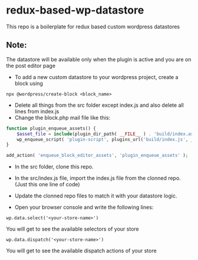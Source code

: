 # redux-based-wp-datastore
This repo is a boilerplate for redux based custom wordpress datastores

## Note:

The datastore will be available only when the plugin is active and you are on the post editor page

- To add a new custom datastore to your wordpress project, create a block using

```
npx @wordpress/create-block <block_name>
```

- Delete all things from the src folder except index.js and also delete all lines from index.js
- Change the block.php mail file like this:

```php
function plugin_enqueue_assets() {
	$asset_file = include(plugin_dir_path( __FILE__ ) . 'build/index.asset.php');
    wp_enqueue_script( 'plugin-script', plugins_url('build/index.js', __FILE__), $asset_file['dependencies'], $asset_file['version']);
}

add_action( 'enqueue_block_editor_assets', 'plugin_enqueue_assets' );
```

- In the src folder, clone this repo.

- In the src/index.js file, import the index.js file from the clonned repo. (Just this one line of code)

- Update the clonned repo files to match it with your datastore logic.

- Open your browser console and write the following lines:
```
wp.data.select('<your-store-name>')
```
You will get to see the available selectors of your store

```
wp.data.dispatch('<your-store-name>')
```
You will get to see the available dispatch actions of your store
